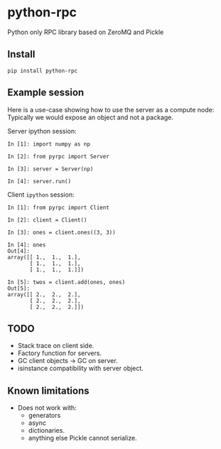 # python-rpc

Python only RPC library based on ZeroMQ and Pickle

## Install

    pip install python-rpc

## Example session

Here is a use-case showing how to use the server as a compute node:
Typically we would expose an object and not a package.

Server ipython session:

    In [1]: import numpy as np

    In [2]: from pyrpc import Server

    In [3]: server = Server(np)

    In [4]: server.run()

Client `ipython` session:

    In [1]: from pyrpc import Client

    In [2]: client = Client()

    In [3]: ones = client.ones((3, 3))

    In [4]: ones
    Out[4]:
    array([[ 1.,  1.,  1.],
           [ 1.,  1.,  1.],
           [ 1.,  1.,  1.]])

    In [5]: twos = client.add(ones, ones)
    Out[5]:
    array([[ 2.,  2.,  2.],
           [ 2.,  2.,  2.],
           [ 2.,  2.,  2.]])

## TODO

* Stack trace on client side.
* Factory function for servers.
* GC client objects -> GC on server.
* isinstance compatibility with server object.

## Known limitations

* Does not work with:
  - generators
  - async
  - dictionaries.
  - anything else Pickle cannot serialize.
